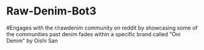 # Raw-Denim-Bot3

#Engages with the r/rawdenim community on reddit by showcasing some of the communities past denim fades within a specific brand called "Oni Denim" by Oishi San
